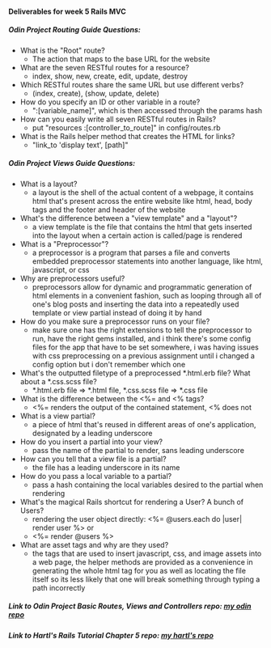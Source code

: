 #### Deliverables for week 5 Rails MVC
##### Odin Project Routing Guide Questions:
- What is the "Root" route?
  - The action that maps to the base URL for the website
- What are the seven RESTful routes for a resource?
  - index, show, new, create, edit, update, destroy
- Which RESTful routes share the same URL but use different verbs?
  - (index, create), (show, update, delete) 
- How do you specify an ID or other variable in a route?
  - ":[variable_name]", which is then accessed through the params hash
- How can you easily write all seven RESTful routes in Rails?
  - put "resources :[controller_to_route]" in config/routes.rb
- What is the Rails helper method that creates the HTML for links?
  - "link_to 'display text', [path]"

##### Odin Project Views Guide Questions:
- What is a layout?
  - a layout is the shell of the actual content of a webpage, it contains html that's present across the entire website like     html, head, body tags and the footer and header of the website
- What's the difference between a "view template" and a "layout"?
  - a view template is the file that contains the html that gets inserted into the layout when a certain action is               called/page is rendered
- What is a "Preprocessor"?
  - a preprocessor is a program that parses a file and converts embedded preprocessor statements into another language, like     html, javascript, or css
- Why are preprocessors useful?
  - preprocessors allow for dynamic and programmatic generation of html elements in a convenient fashion, such as looping        through all of one's blog posts and inserting the data into a repeatedly used template or view partial instead of doing      it by hand
- How do you make sure a preprocessor runs on your file?
  - make sure one has the right extensions to tell the preprocessor to run, have the right gems installed, and i think           there's some config files for the app that have to be set somewhere, i was having issues with css preprocessing on a         previous assignment until i changed a config option but i don't remember which one 
- What's the outputted filetype of a preprocessed *.html.erb file? What about a *.css.scss file?
  - *.html.erb file => *.html file, *.css.scss file => *.css file
- What is the difference between the <%= and <% tags?
  - <%= renders the output of the contained statement, <% does not
- What is a view partial?
  - a piece of html that's reused in different areas of one's application, designated by a leading underscore
- How do you insert a partial into your view?
  - pass the name of the partial to render, sans leading underscore
- How can you tell that a view file is a partial?
  - the file has a leading underscore in its name
- How do you pass a local variable to a partial?
  - pass a hash containing the local variables desired to the partial when rendering
- What's the magical Rails shortcut for rendering a User? A bunch of Users?
  - rendering the user object directly: <%= @users.each do |user| render user %> or
  - <%= render @users %>
- What are asset tags and why are they used?
  - the tags that are used to insert javascript, css, and image assets into a web page, the helper methods
    are provided as a convenience in generating the whole html tag for you as well as locating the file itself 
    so its less likely that one will break something through typing a path incorrectly
  

##### Link to Odin Project Basic Routes, Views and Controllers repo: [my odin repo](<https://github.com/SimonRuppGreene/ignition-week5-c9>)
##### Link to Hartl's Rails Tutorial Chapter 5 repo: [my hartl's repo](<https://github.com/SimonRuppGreene/rails-tutorial>)
